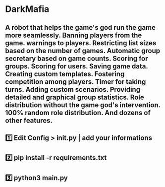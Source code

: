 # DarkMafia
A robot that helps the game's god run the game more seamlessly.
    Banning players from the game.
    warnings to players.
    Restricting list sizes based on the number of games.
    Automatic group secretary based on game counts.
    Scoring for groups.
    Scoring for users.
    Saving game data.
    Creating custom templates.
    Fostering competition among players.
    Timer for taking turns.
    Adding custom scenarios.
    Providing detailed and graphical group statistics.
    Role distribution without the game god's intervention.
    100% random role distribution.
    And dozens of other features.
-------------------------------------------------------
## 1️⃣ Edit Config > __init__.py | add your informations 
## 2️⃣ pip install -r requirements.txt
## 3️⃣ python3 __main__.py
